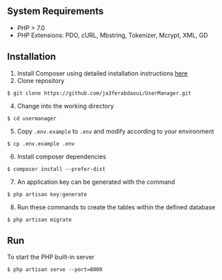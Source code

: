  

 
## System Requirements
- PHP > 7.0
- PHP Extensions: PDO, cURL, Mbstring, Tokenizer, Mcrypt, XML, GD

## Installation
1. Install Composer using detailed installation instructions [here](https://getcomposer.org/doc/00-intro.md#installation-linux-unix-osx)
2. Clone repository
```
$ git clone https://github.com/ja3ferabdaoui/UserManager.git
```
4. Change into the working directory
```
$ cd usermanager
```
5. Copy `.env.example` to `.env` and modify according to your environment
```
$ cp .env.example .env
```
6. Install composer dependencies
```
$ composer install --prefer-dist
```
7. An application key can be generated with the command
```
$ php artisan key:generate
```
8. Run these commands to create the tables within the defined database 
```
$ php artisan migrate 
```

## Run

To start the PHP built-in server
```
$ php artisan serve --port=8000

